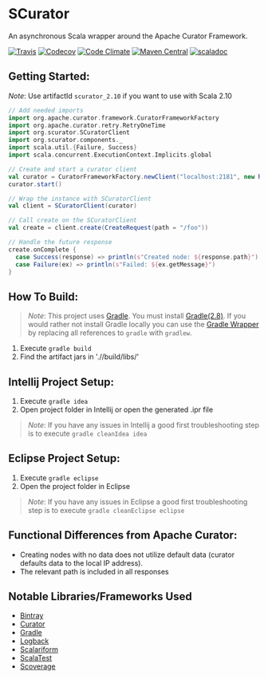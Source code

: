 SCurator
========
An asynchronous Scala wrapper around the Apache Curator Framework.

[![Travis](https://img.shields.io/travis/granthenke/scurator.svg)](https://travis-ci.org/granthenke/scurator)
[![Codecov](https://img.shields.io/codecov/c/github/granthenke/scurator.svg)](http://codecov.io/github/granthenke/scurator?branch=master)
[![Code Climate](https://codeclimate.com/github/granthenke/scurator/badges/gpa.svg)](https://codeclimate.com/github/granthenke/scurator)
[![Maven Central](https://img.shields.io/maven-central/v/org.scurator/scurator_2.11.svg)](https://maven-badges.herokuapp.com/maven-central/org.scurator/scurator_2.11)
[![scaladoc](http://javadoc-badge.appspot.com/org.scurator/scurator_2.11.svg?label=scaladoc)](http://javadoc-badge.appspot.com/org.scurator/scurator_2.11)

Getting Started:
----------------

*Note*: Use artifactId `scurator_2.10` if you want to use with Scala 2.10

```scala
// Add needed imports
import org.apache.curator.framework.CuratorFrameworkFactory
import org.apache.curator.retry.RetryOneTime
import org.scurator.SCuratorClient
import org.scurator.components._
import scala.util.{Failure, Success}
import scala.concurrent.ExecutionContext.Implicits.global

// Create and start a curator client
val curator = CuratorFrameworkFactory.newClient("localhost:2181", new RetryOneTime(1))
curator.start()

// Wrap the instance with SCuratorClient
val client = SCuratorClient(curator)

// Call create on the SCuratorClient
val create = client.create(CreateRequest(path = "/foo"))

// Handle the future response
create.onComplete {
  case Success(response) => println(s"Created node: ${response.path}")
  case Failure(ex) => println(s"Failed: ${ex.getMessage}")
}
```

How To Build:
-------------
>*Note*:
>   This project uses [Gradle](http://www.gradle.org). You must install [Gradle(2.8)](http://www.gradle.org/downloads).
>   If you would rather not install Gradle locally you can use the [Gradle Wrapper](http://www.gradle.org/docs/current/userguide/gradle_wrapper.html) by replacing all references to ```gradle``` with ```gradlew```.

1. Execute ```gradle build```
2. Find the artifact jars in './<sub-project>/build/libs/'

Intellij Project Setup:
-----------------------
1. Execute ```gradle idea```
2. Open project folder in Intellij or open the generated .ipr file

>*Note*:
>   If you have any issues in Intellij a good first troubleshooting step is to execute ```gradle cleanIdea idea```

Eclipse Project Setup:
----------------------
1. Execute ```gradle eclipse```
2. Open the project folder in Eclipse

>*Note*:
>   If you have any issues in Eclipse a good first troubleshooting step is to execute ```gradle cleanEclipse eclipse```

Functional Differences from Apache Curator:
-------------------------------------------
- Creating nodes with no data does not utilize default data (curator defaults data to the local IP address).
- The relevant path is included in all responses

Notable Libraries/Frameworks Used
---------------------------------
- [Bintray](https://github.com/bintray/gradle-bintray-plugin)
- [Curator](https://github.com/apache/curator)
- [Gradle](https://github.com/gradle/gradle)
- [Logback](https://github.com/qos-ch/logback)
- [Scalariform](https://github.com/daniel-trinh/scalariform)
- [ScalaTest](https://github.com/scalatest/scalatest)
- [Scoverage](https://github.com/scoverage/gradle-scoverage)
